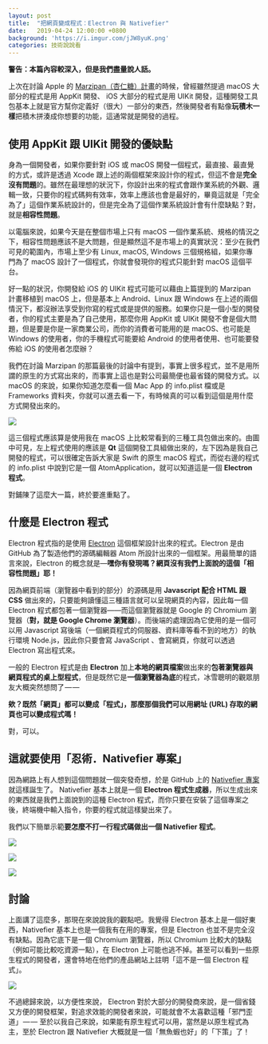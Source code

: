 ```yaml
---
layout: post
title:  "把網頁變成程式：Electron 與 Nativefier"
date:   2019-04-24 12:00:00 +0800
background: 'https://i.imgur.com/jJW8yuK.png'
categories: 技術說說看
---
```

**警告：本篇內容較深入，但是我們盡量說人話。**

上次在討論 Apple 的 [Marzipan（杏仁糖）計畫]({{site.url}}{{site.baseurl}}/技術名詞小解析/2019/04/17/Apple-Marzipan.html)的時候，曾經雖然提過 macOS 大部分的程式是用 AppKit 開發、 iOS 大部分的程式是用 UIKit 開發，這種開發工具包基本上就是官方幫你定義好（很大）一部分的東西，然後開發者有點像**玩積木一樣**把積木拼湊成你想要的功能，這通常就是開發的過程。

## 使用 AppKit 跟 UIKit 開發的優缺點

身為一個開發者，如果你要針對 iOS 或 macOS 開發一個程式，最直接、最直覺的方式，或許是透過 Xcode 跟上述的兩個框架來設計你的程式，但這不會是**完全沒有問題**的。雖然在最理想的狀況下，你設計出來的程式會跟作業系統的外觀、邏輯一致，只要你的程式碼夠有效率，效率上應該也會是最好的，畢竟這就是「完全為了」這個作業系統設計的，但是完全為了這個作業系統設計會有什麼缺點？對，就是**相容性問題**。

以電腦來說，如果今天是在整個市場上只有 macOS 一個作業系統、規格的情況之下，相容性問題應該不是大問題，但是顯然這不是市場上的真實狀況：至少在我們可見的範圍內，市場上至少有 Linux, macOS, Windows 三個規格組，如果你專門為了 macOS 設計了一個程式，你就會發現你的程式只能針對 macOS 這個平台。

好一點的狀況，你開發給 iOS 的 UIKit 程式可能可以藉由上篇提到的 Marzipan 計畫移植到 macOS 上，但是基本上 Android、Linux 跟 Windows 在上述的兩個情況下，都沒辦法享受到你寫的程式或是提供的服務。如果你只是一個小型的開發者，你的程式主要是為了自己使用，那麼你用 AppKit 或 UIKit 開發不會是個大問題，但是要是你是一家商業公司，而你的消費者可能用的是 macOS、也可能是 Windows 的使用者，你的手機程式可能要給 Android 的使用者使用、也可能要發佈給 iOS 的使用者怎麼辦？

我們在討論 Marzipan 的那篇最後的討論中有提到，事實上很多程式，並不是用所謂的原生的方式寫出來的，而事實上這也是對公司最簡便也最省錢的開發方式。以 macOS 的來說，如果你知道怎麼看一個 Mac App 的 info.plist 檔或是 Frameworks 資料夾，你就可以進去看一下，有時候真的可以看到這個是用什麼方式開發出來的。

![](https://i.imgur.com/e835WIa.png)

這三個程式應該算是使用我在 macOS 上比較常看到的三種工具包做出來的。由圖中可見，左上程式使用的應該是 **Qt** 這個開發工具組做出來的，左下因為是我自己開發的程式，可以很確定告訴大家是 Swift 的原生 macOS 程式，而從右邊的程式的 info.plist 中說到它是一個 AtomApplication，就可以知道這是一個 **Electron 程式**。

對鋪陳了這麼大一篇，終於要進重點了。

## 什麼是 Electron 程式

Electron 程式指的是使用 [Electron](https://electronjs.org) 這個框架設計出來的程式。Electron 是由 GitHub 為了製造他們的源碼編輯器 Atom 所設計出來的一個框架。用最簡單的語言來說，Electron 的概念就是—**嘿你有發現嗎？網頁沒有我們上面說的這個「相容性問題」耶！**

因為網頁前端（瀏覽器中看到的部分）的源碼是用 **Javascript 配合 HTML 跟 CSS** 做出來的，只要能夠讀懂這三種語言就可以呈現網頁的內容，因此每一個 Electron 程式都包著一個瀏覽器——而這個瀏覽器就是 Google 的 Chromium 瀏覽器（**對，就是 Google Chrome 瀏覽器**）。而後端的處理因為它使用的是一個可以用 Javascript 寫後端（一個網頁程式的伺服器、資料庫等看不到的地方）的執行環境 Node.js，因此你只要會寫 JavaScript 、會寫網頁，你就可以透過 Electron 寫出程式來。

一般的 Electron 程式是由 **Electron** 加上**本地的網頁檔案**做出來的**包著瀏覽器與網頁程式的桌上型程式**，但是既然它是**一個瀏覽器為底**的程式，冰雪聰明的觀眾朋友大概突然想問了 — —

**欸？既然「網頁」都可以變成「程式」，那麼那個我們可以用網址 (URL) 存取的網頁也可以變成程式嗎！**

對，可以。

## 這就要使用「忍術．Nativefier 專案」

因為網路上有人想到這個問題就一個突發奇想，於是 GitHub 上的 [Nativefier 專案](https://github.com/jiahaog/nativefier)就這樣誕生了。 Nativefier 基本上就是一個 **Electron 程式生成器**，所以生成出來的東西就是我們上面說到的這種 Electron 程式，而你只要在安裝了這個專案之後，終端機中輸入指令，你要的程式就這樣變出來了。

我們以下簡單示範**要怎麼不打一行程式碼做出一個 Nativefier 程式**。

![](https://i.imgur.com/H5FSl1z.png)

![](https://i.imgur.com/aDJJIpK.png)

![](https://i.imgur.com/z6fLmhl.png)


## 討論

上面講了這麼多，那現在來說說我的觀點吧。我覺得 Electron 基本上是一個好東西，Nativefier 基本上也是一個我有在用的專案，但是 Electron 也並不是完全沒有缺點。因為它底下是一個 Chromium 瀏覽器，所以 Chromium 比較大的缺點（例如可能比較吃資源一點），在 Electron 上可能也逃不掉。甚至可以看到一些原生程式的開發者，還會特地在他們的產品網站上註明「這不是一個 Electron 程式」。

![](https://i.imgur.com/Ntyn3zG.png)

不過總歸來說，以方便性來說， Electron 對於大部分的開發商來說，是一個省錢又方便的開發框架，對追求效能的開發者來說，可能就會不太喜歡這種「邪門歪道」 — — 至於以我自己來說，如果能有原生程式可以用，當然是以原生程式為主，至於 Electron 跟 Nativefier 大概就是一個「無魚蝦也好」的「下策」了！